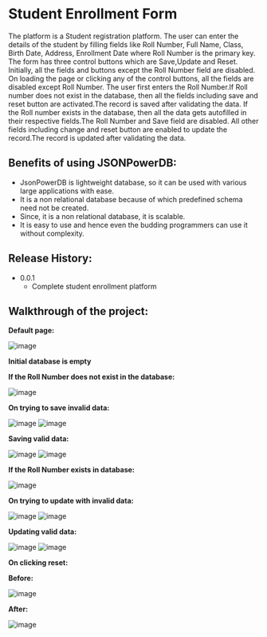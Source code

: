 # Student Enrollment Form
The platform is a Student registration platform. The user can enter the details of the student by filling fields like Roll Number, Full Name, Class, Birth Date, Address, Enrollment Date where Roll Number is the primary key. The form has three control buttons which are Save,Update and Reset. Initially, all the fields and buttons except the Roll Number field are disabled. On loading the page or clicking any of the control buttons, all the fields are disabled except Roll Number. The user first enters the Roll Number.If Roll number does not exist in the database, then all the fields including save and reset button are activated.The record is saved after validating the data. If the Roll number exists in the database, then all the data gets autofilled in their respective fields.The Roll Number and Save field are disabled. All other fields including change and reset button are enabled to update the record.The record is updated after validating the data.
## Benefits of using JSONPowerDB:
- JsonPowerDB is lightweight database, so it can be used with various large applications with ease. 
- It is a non relational database because of which predefined schema need not be created. 
- Since, it is a non relational database, it is scalable.
- It is easy to use and hence even the budding programmers can use it without complexity. 
## Release History:
- 0.0.1
   - Complete student enrollment platform
   
## Walkthrough of the project:
**Default page:**

![image](https://user-images.githubusercontent.com/80119277/217292065-7fe3a5f9-0e38-414b-ae56-6a50192388e7.png)

**Initial database is empty**

**If the Roll Number does not exist in the database:**

![image](https://user-images.githubusercontent.com/80119277/217293068-d7919cdf-43ab-4d76-834b-2e8015ce6429.png)

**On trying to save invalid data:**

![image](https://user-images.githubusercontent.com/80119277/217293740-dc413d57-fc6f-4a54-b492-74a0a0034153.png)
![image](https://user-images.githubusercontent.com/80119277/217295752-423b84c6-03db-4ac1-8e91-4f0a29479546.png)

**Saving valid data:**

![image](https://user-images.githubusercontent.com/80119277/217295999-53ce2138-531a-4aec-a15a-4901c66e99e3.png)
![image](https://user-images.githubusercontent.com/80119277/217296263-96053b8f-559d-47f6-8c91-72ee58fbe24c.png)

**If the Roll Number exists in database:**

![image](https://user-images.githubusercontent.com/80119277/217296539-cd26215e-c143-47ef-b600-587113994192.png)

**On trying to update with invalid data:**

![image](https://user-images.githubusercontent.com/80119277/217296722-33eada7d-a42b-46d1-bdfe-7050764434cd.png)
![image](https://user-images.githubusercontent.com/80119277/217300389-1397e820-39b5-4eff-8fd5-bda5c2ee16b7.png)

**Updating valid data:**

![image](https://user-images.githubusercontent.com/80119277/217297586-d4c15b78-a1b9-48e3-96ae-8909b6faeb77.png)
![image](https://user-images.githubusercontent.com/80119277/217297859-daa1b57c-4196-48fa-862c-bde3b9b531d7.png)

**On clicking reset:**

**Before:**

![image](https://user-images.githubusercontent.com/80119277/217298077-4152e861-5d13-49e8-8376-e593ec2820a6.png)

**After:**

![image](https://user-images.githubusercontent.com/80119277/217298182-10caf5d7-97c5-4fa1-9182-29f2b7afc1be.png)

